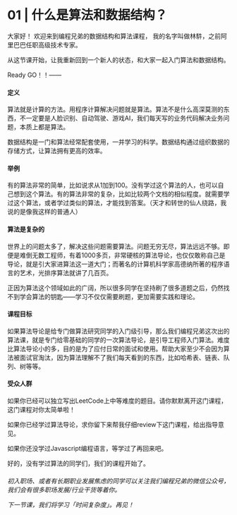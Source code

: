 # 01 \| 什么是算法和数据结构？

大家好！ 欢迎来到编程兄弟的数据结构和算法课程， 我的名字叫做林䭽，之前阿里巴巴任职高级技术专家。

从这节课开始，让我重新回到一个新人的状态，和大家一起入门算法和数据结构。

Ready GO！！——

#### 定义

算法就是计算的方法。用程序计算解决问题就是算法。算法不是什么高深莫测的东西，不一定要是人脸识别、自动驾驶、游戏AI，我们每天写的业务代码解决业务问题，本质上都是算法。

数据结构是一门和算法经常配套使用，一并学习的科学。数据结构通过组织数据的存储方式，让算法拥有更高的效率。

#### 举例

有的算法非常的简单，比如说求从1加到100。没有学过这个算法的人，也可以自己想到这个算法。有的算法非常的复杂，比如比较两个文档的相似程度。就需要学过这个算法，或者学过类似的算法，才能找到答案。（天才和转世的仙人绕路，我说的是像我这样的普通人）

#### 算法是复杂的

世界上的问题太多了，解决这些问题需要算法。问题无穷无尽，算法远远不够。即便是难倒无数工程师，有着1000多页，非常硬核的算法导论，也仅仅敢称自己是导论，就是引大家进算法这一道大门；而著名的计算机科学家高德纳所著的程序语言的艺术，光排序算法就讲了几百页。

正因为算法这个领域如此的广阔，所以很多同学在坚持刷了很多道题之后，仍然找不到学会算法的钥匙——学习不仅仅需要刷题，更加需要实践和理论。

#### 课程目标

如果算法导论是给专门做算法研究同学的入门级引导，那么我们编程兄弟这次出的算法课，就是专门给零基础的同学的一次算法导论，是引导工程师入门算法。难度比算法导论小的多，目的是为了应付日常的面试和使用。帮助大家至少不会因为算法被面试官淘汰，因为算法理解不了我们每天看到的东西，比如哈希表、链表、队列、树等等。

#### 受众人群

如果你已经可以独立写出LeetCode上中等难度的题目。请你默默离开这门课程，这门课程对你太简单啦！

如果你已经学过算法导论，求你留下来帮我仔细review下这门课程，给出指导意见。

如果你还没学过Javascript编程语言，等学过了再回来吧。

好的，没有学过算法的同学们，我们的课程开始了。

#### 

_初入职场、或者有长期职业发展焦虑的同学可以关注我们编程兄弟的微信公众号，我们会有很多职场发展/行业干货等着你。_

_下一节课，我们将学习「时间复杂度」。再见！_

